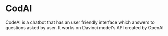 # CodAI
 CodeAI is a chatbot that has an user friendly interface which answers to questions asked by user. It works on Davinci model's API created by OpenAI
